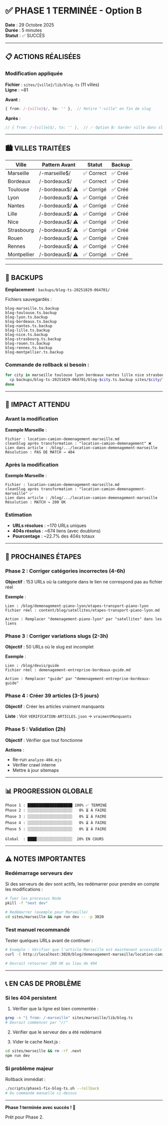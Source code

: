 # ✅ PHASE 1 TERMINÉE - Option B

**Date** : 29 Octobre 2025  
**Durée** : 5 minutes  
**Statut** : ✅ SUCCÈS

---

## 📋 ACTIONS RÉALISÉES

### Modification appliquée

**Fichier** : `sites/{ville}/lib/blog.ts` (11 villes)  
**Ligne** : ~81

**Avant** :
```typescript
{ from: /-{ville}$/, to: '' },  // Retire "-ville" en fin de slug
```

**Après** :
```typescript
// { from: /-{ville}$/, to: '' },  // ✅ Option B: Garder ville dans slug (SEO local)
```

---

## 🏙️ VILLES TRAITÉES

| Ville | Pattern Avant | Statut | Backup |
|-------|---------------|--------|--------|
| Marseille | /-marseille$/ | ✅ Correct | ✅ Créé |
| Bordeaux | /-bordeaux$/ | ✅ Correct | ✅ Créé |
| Toulouse | /-bordeaux$/ ⚠️ | ✅ Corrigé | ✅ Créé |
| Lyon | /-bordeaux$/ ⚠️ | ✅ Corrigé | ✅ Créé |
| Nantes | /-bordeaux$/ ⚠️ | ✅ Corrigé | ✅ Créé |
| Lille | /-bordeaux$/ ⚠️ | ✅ Corrigé | ✅ Créé |
| Nice | /-bordeaux$/ ⚠️ | ✅ Corrigé | ✅ Créé |
| Strasbourg | /-bordeaux$/ ⚠️ | ✅ Corrigé | ✅ Créé |
| Rouen | /-bordeaux$/ ⚠️ | ✅ Corrigé | ✅ Créé |
| Rennes | /-bordeaux$/ ⚠️ | ✅ Corrigé | ✅ Créé |
| Montpellier | /-bordeaux$/ ⚠️ | ✅ Corrigé | ✅ Créé |

---

## 💾 BACKUPS

**Emplacement** : `backups/blog-ts-20251029-064701/`

Fichiers sauvegardés :
```
blog-marseille.ts.backup
blog-toulouse.ts.backup
blog-lyon.ts.backup
blog-bordeaux.ts.backup
blog-nantes.ts.backup
blog-lille.ts.backup
blog-nice.ts.backup
blog-strasbourg.ts.backup
blog-rouen.ts.backup
blog-rennes.ts.backup
blog-montpellier.ts.backup
```

### Commande de rollback si besoin :

```bash
for city in marseille toulouse lyon bordeaux nantes lille nice strasbourg rouen rennes montpellier; do
  cp backups/blog-ts-20251029-064701/blog-$city.ts.backup sites/$city/lib/blog.ts
done
```

---

## 🎯 IMPACT ATTENDU

### Avant la modification

**Exemple Marseille** :
```
Fichier : location-camion-demenagement-marseille.md
cleanSlug après transformation : "location-camion-demenagement" ❌
Lien dans article : /blog/.../location-camion-demenagement-marseille
Résolution : PAS DE MATCH → 404
```

### Après la modification

**Exemple Marseille** :
```
Fichier : location-camion-demenagement-marseille.md
cleanSlug après transformation : "location-camion-demenagement-marseille" ✅
Lien dans article : /blog/.../location-camion-demenagement-marseille
Résolution : MATCH → 200 OK
```

### Estimation

- **URLs résolues** : ~170 URLs uniques
- **404s résolus** : ~674 liens (avec doublons)
- **Pourcentage** : ~22.7% des 404s totaux

---

## 🔄 PROCHAINES ÉTAPES

### Phase 2 : Corriger catégories incorrectes (4-6h)

**Objectif** : 153 URLs où la catégorie dans le lien ne correspond pas au fichier réel

**Exemple** :
```
Lien : /blog/demenagement-piano-lyon/etapes-transport-piano-lyon
Fichier réel : content/blog/satellites/etapes-transport-piano-lyon.md

Action : Remplacer "demenagement-piano-lyon" par "satellites" dans les liens
```

### Phase 3 : Corriger variations slugs (2-3h)

**Objectif** : 50 URLs où le slug est incomplet

**Exemple** :
```
Lien : /blog/devis/guide
Fichier réel : demenagement-entreprise-bordeaux-guide.md

Action : Remplacer "guide" par "demenagement-entreprise-bordeaux-guide"
```

### Phase 4 : Créer 39 articles (3-5 jours)

**Objectif** : Créer les articles vraiment manquants

**Liste** : Voir `VERIFICATION-ARTICLES.json` → `vraimentManquants`

### Phase 5 : Validation (2h)

**Objectif** : Vérifier que tout fonctionne

**Actions** :
- Re-run `analyze-404.mjs`
- Vérifier crawl interne
- Mettre à jour sitemaps

---

## 📊 PROGRESSION GLOBALE

```
Phase 1 : ████████████████████ 100% ✅ TERMINÉ
Phase 2 : ░░░░░░░░░░░░░░░░░░░░   0% ⏳ À FAIRE
Phase 3 : ░░░░░░░░░░░░░░░░░░░░   0% ⏳ À FAIRE
Phase 4 : ░░░░░░░░░░░░░░░░░░░░   0% ⏳ À FAIRE
Phase 5 : ░░░░░░░░░░░░░░░░░░░░   0% ⏳ À FAIRE

Global  : ████░░░░░░░░░░░░░░░░  20% EN COURS
```

---

## ⚠️ NOTES IMPORTANTES

### Redémarrage serveurs dev

Si des serveurs de dev sont actifs, les redémarrer pour prendre en compte les modifications :

```bash
# Tuer les processus Node
pkill -f "next dev"

# Redémarrer (exemple pour Marseille)
cd sites/marseille && npm run dev -- -p 3020
```

### Test manuel recommandé

Tester quelques URLs avant de continuer :

```bash
# Exemple : Vérifier que l'article Marseille est maintenant accessible
curl -I http://localhost:3020/blog/demenagement-marseille/location-camion-demenagement-marseille

# Devrait retourner 200 OK au lieu de 404
```

---

## 📞 EN CAS DE PROBLÈME

### Si les 404 persistent

1. Vérifier que la ligne est bien commentée :
```bash
grep -n "{ from: /-marseille" sites/marseille/lib/blog.ts
# Devrait commencer par "//"
```

2. Vérifier que le serveur dev a été redémarré

3. Vider le cache Next.js :
```bash
cd sites/marseille && rm -rf .next
npm run dev
```

### Si problème majeur

Rollback immédiat :
```bash
./scripts/phase1-fix-blog-ts.sh --rollback
# Ou commande manuelle ci-dessus
```

---

**Phase 1 terminée avec succès ! 🎉**

Prêt pour Phase 2.

